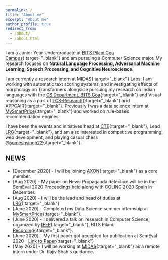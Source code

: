 ```yaml
---
permalink: /
title: "About me"
excerpt: "About me"
author_profile: true
redirect_from: 
  - /about/
  - /about.html
---
```

I am a Junior Year Undergraduate at [BITS Pilani Goa Campus](https://www.bits-pilani.ac.in/Goa/index.aspx){:target="_blank"} and am pursuing a Computer Science major. My research focuses on **Natural Language Processing, Adversarial Machine Learning, Speech Processing, and Cognitive Neuroscience**.

I am currently a research intern at [MIDAS](http://midas.iiitd.edu.in/){:target="_blank"} Labs. I am working with automatic text scoring systems, and investigating effects of morphology on Transformers alongside pursuing my research on Indian languages with the [CS Department, BITS Goa](https://www.bits-pilani.ac.in/goa/ComputerScienceInformationsSystems/ComputerScienceandInformationSystems){:target="_blank"} and Visual reasoning as a part of [TCS-Research](https://www.tcs.com/research-and-innovation){:target="_blank"} and [APPCAIR](https://www.bits-pilani.ac.in/appcair/){:target="_blank"}. Previously I was a data science intern at [MySmartPrice](https://www.mysmartprice.com){:target="_blank"} and worked on rule-based recommendation engines. 

I have been the events and initiatives head at [CTE](https://bpgc-cte.org/){:target="_blank"}, Lead [LRG](http://lrg.saidl.in/){:target="_blank"}, and am also interested in competitive programming, web development, and playing casual chess @[someshsingh22](https://www.chess.com/member/someshsingh22){:target="_blank"}.

## NEWS
* \[December 2020\] - I will be joining [AXON](https://axonbpgc.github.io/){:target="_blank"} as a core member.
* \[Aug 2020\] - My paper on News Propaganda detection will be in the SemEval 2020 Proceedings held along with COLING 2020 Spain in December.
* \[Aug 2020\] - I will be the lead and head of duties at [LRG](http://lrg.saidl.in/){:target="_blank"}
* \[June 2020\] - Completed my Data Science summer internship at [MySmartPrice](https://www.mysmartprice.com/){:target="_blank"}.  
* \[June 2020\] - I delivered a talk on research in Computer Science, organized by [IEEE](https://www.bits-pilani.ac.in/goa/chapters){:target="_blank"}, BITS Pilani. [Recording](https://www.youtube.com/watch?v=kQMy1-9fBTE){:target="_blank"}.
* \[June 2020\] - My first paper got accepted for publication at SemEval 2020 - [Link to Paper](https://arxiv.org/abs/2006.00593){:target="_blank"}
* \[May 2020\] - I will be working at [MIDAS](http://midas.iiitd.edu.in/team/Somesh-Kumar-Singh.html){:target="_blank"} as a remote intern under Dr. Rajiv Shah's guidance.

<!-- Global site tag (gtag.js) - Google Analytics -->
<script async src="https://www.googletagmanager.com/gtag/js?id=UA-178463347-2"></script>
<script>
  window.dataLayer = window.dataLayer || [];
  function gtag(){dataLayer.push(arguments);}
  gtag('js', new Date());

  gtag('config', 'UA-178463347-2');
</script>